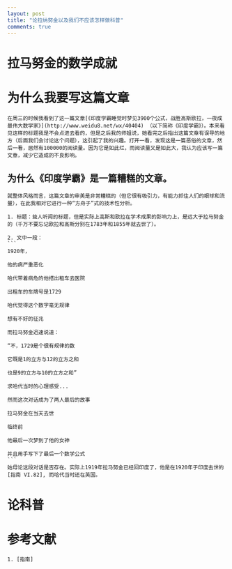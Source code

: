 ```yaml
---
layout: post
title: "论拉纳努金以及我们不应该怎样做科普"
comments: true
---
```


# 拉马努金的数学成就

# 为什么我要写这篇文章
    在周三的时候我看到了这一篇文章[《印度学霸睡觉时梦见3900个公式，战胜高斯欧拉，一夜成最伟大数学家》](http://www.weidu8.net/wx/40404) （以下简称《印度学霸》）。本来看见这样的标题我是不会点进去看的，但是之后我的师姐说，她看完之后指出这篇文章有误导的地方（后面我们会讨论这个问题），这引起了我的兴趣。打开一看，发现这是一篇恶俗的文章，然后一看，居然有100000的阅读量。因为它是如此烂，而阅读量又是如此大，我认为应该写一篇文章，减少它造成的不良影响。

## 为什么《印度学霸》是一篇糟糕的文章。
    就整体风格而言，这篇文章的审美是非常糟糕的（但它很有吸引力，有能力抓住人们的眼球和流量），在此我相对它进行一种“方舟子”式的技术性分析。

    1. 标题：耸人听闻的标题，但是实际上高斯和欧拉在学术成果的影响力上，是远大于拉马努金的（千万不要忘记欧拉和高斯分别在1783年和1855年就去世了）。

    2. 文中一段：
    ```
    1920年，

    他的病严重恶化

    哈代带着病危的他搭出租车去医院

    出租车的车牌号是1729

    哈代觉得这个数字毫无规律

    想有不好的征兆

    而拉马努金迅速说道：

    “不，1729是个很有规律的数

    它既是1的立方与12的立方之和

    也是9的立方与10的立方之和”

    求哈代当时的心理感受...

    然而这次对话成为了两人最后的故事

    拉马努金在当天去世

    临终前

    他最后一次梦到了他的女神

    并且用手写下了最后一个数学公式
    ```
    姑毋论这段对话是否存在。实际上1919年拉马努金已经回印度了，他是在1920年于印度去世的[指南 VI.82], 而哈代当时还在英国。


# 论科普


# 参考文献
    1. [指南]
